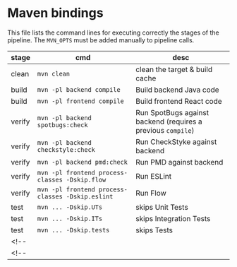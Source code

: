 # Maven bindings

This file lists the command lines for executing correctly the stages of the pipeline. The `MVN_OPTS` must be added manually to pipeline calls.

| stage | cmd | desc |
| ----- | ---- | ---- |
| clean | `mvn clean` | clean the target & build cache |
| build | `mvn -pl backend compile` | Build backend Java code |
| build | `mvn -pl frontend compile` | Build frontend React code |
| verify | `mvn -pl backend spotbugs:check` | Run SpotBugs against backend (requires a previous `compile`) |
| verify | `mvn -pl backend checkstyle:check` | Run CheckStyke against backend |
| verify | `mvn -pl backend pmd:check` | Run PMD against backend |
| verify | `mvn -pl frontend process-classes -Dskip.flow` | Run ESLint |
| verify | `mvn -pl frontend process-classes -Dskip.eslint` | Run Flow |
| test | `mvn ... -Dskip.UTs` | skips Unit Tests |
| test | `mvn ... -Dskip.ITs` | skips Integration Tests |
| test | `mvn ... -Dskip.tests` | skips Tests |
<!-- |  |  |  | -->
<!-- |  |  |  | -->
